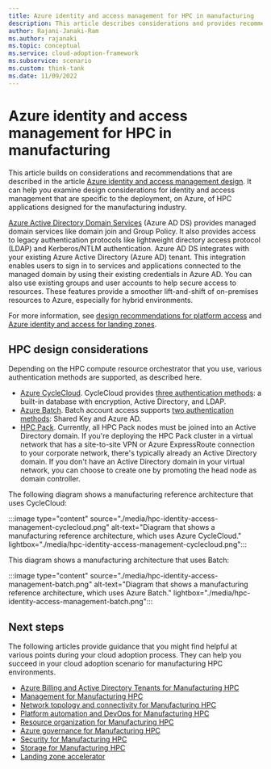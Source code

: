 ```yaml
---
title: Azure identity and access management for HPC in manufacturing  
description: This article describes considerations and provides recommendations for identity and access management in manufacturing HPC environments.
author: Rajani-Janaki-Ram
ms.author: rajanaki
ms.topic: conceptual
ms.service: cloud-adoption-framework
ms.subservice: scenario
ms.custom: think-tank
ms.date: 11/09/2022
---
```


# Azure identity and access management for HPC in manufacturing 

This article builds on considerations and recommendations that are described in the article [Azure identity and access management design](../../../ready/landing-zone/design-area/identity-access.md). It can help you examine design considerations for identity and access management that are specific to the deployment, on Azure, of HPC applications designed for the manufacturing industry.

[Azure Active Directory Domain Services](/azure/active-directory-domain-services/overview) (Azure AD DS) provides managed domain services like domain join and Group Policy. It also provides access to legacy authentication protocols like lightweight directory access protocol (LDAP) and Kerberos/NTLM authentication. Azure AD DS integrates with your existing Azure Active Directory (Azure AD) tenant. This integration enables users to sign in to services and applications connected to the managed domain by using their existing credentials in Azure AD. You can also use existing groups and user accounts to help secure access to resources. These features provide a smoother lift-and-shift of on-premises resources to Azure, especially for hybrid environments.

For more information, see [design recommendations for platform access](../../../ready/landing-zone/design-area/identity-access-platform-access.md#design-recommendations-for-platform-access) and [Azure identity and access for landing zones](../../../ready/landing-zone/design-area/identity-access-landing-zones.md).

## HPC design considerations

Depending on the HPC compute resource orchestrator that you use, various authentication methods are supported, as described here.

 - [Azure CycleCloud](/azure/cyclecloud/overview?view=cyclecloud-8&preserve-view=true). CycleCloud provides [three authentication methods](/azure/cyclecloud/how-to/user-authentication?view=cyclecloud-8&preserve-view=true): a built-in database with encryption, Active Directory, and LDAP.
 - [Azure Batch](/azure/batch/batch-technical-overview). Batch account access supports [two authentication methods](/azure/batch/security-best-practices): Shared Key and Azure AD.
 - [HPC Pack](/azure/cyclecloud/hpcpack?view=cyclecloud-8&preserve-view=true). Currently, all HPC Pack nodes must be joined into an Active Directory domain. If you're deploying the HPC Pack cluster in a virtual network that has a site-to-site VPN or Azure ExpressRoute connection to your corporate network, there's typically already an Active Directory domain. If you don't have an Active Directory domain in your virtual network, you can choose to create one by promoting the head node as domain controller.

The following diagram shows a manufacturing reference architecture that uses CycleCloud:

:::image type="content" source="./media/hpc-identity-access-management-cyclecloud.png" alt-text="Diagram that shows a manufacturing reference architecture, which uses Azure CycleCloud." lightbox="./media/hpc-identity-access-management-cyclecloud.png":::

This diagram shows a manufacturing architecture that uses Batch: 

:::image type="content" source="./media/hpc-identity-access-management-batch.png" alt-text="Diagram that shows a manufacturing reference architecture, which uses Azure Batch." lightbox="./media/hpc-identity-access-management-batch.png":::

## Next steps

The following articles provide guidance that you might find helpful at various points during your cloud adoption process. They can help you succeed in your cloud adoption scenario for manufacturing HPC environments.

- [Azure Billing and Active Directory Tenants for Manufacturing HPC](./azure-billing-active-directory-tenant.md)
- [Management for Manufacturing HPC](./management.md)
- [Network topology and connectivity for Manufacturing HPC](./network-topology-connectivity.md)
- [Platform automation and DevOps for Manufacturing HPC](./platform-automation-devops.md)
- [Resource organization for Manufacturing HPC](./resource-organization.md)
- [Azure governance for Manufacturing HPC](./security-governance-compliance.md)
- [Security for Manufacturing HPC](./security.md)
- [Storage for Manufacturing HPC](./storage.md)
- [Landing zone accelerator](../azure-hpc-landing-zone-accelerator.md)